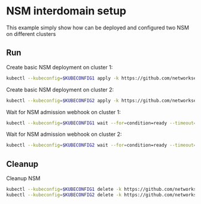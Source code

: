 # NSM interdomain setup


This example simply show how can be deployed and configured two NSM on different clusters

## Run

Create basic NSM deployment on cluster 1:

```bash
kubectl --kubeconfig=$KUBECONFIG1 apply -k https://github.com/networkservicemesh/deployments-k8s/examples/interdomain/nsm/cluster1?ref=fb9f2d53d7f773ab6a9030d5c7098d6a71a2ff08
```

Create basic NSM deployment on cluster 2:

```bash
kubectl --kubeconfig=$KUBECONFIG2 apply -k https://github.com/networkservicemesh/deployments-k8s/examples/interdomain/nsm/cluster2?ref=fb9f2d53d7f773ab6a9030d5c7098d6a71a2ff08
```

Wait for NSM admission webhook on cluster 1:

```bash
kubectl --kubeconfig=$KUBECONFIG1 wait --for=condition=ready --timeout=1m pod -n nsm-system -l app=admission-webhook-k8s
```

Wait for NSM admission webhook on cluster 2:

```bash
kubectl --kubeconfig=$KUBECONFIG2 wait --for=condition=ready --timeout=1m pod -n nsm-system -l app=admission-webhook-k8s
```

## Cleanup

Cleanup NSM
```bash
kubectl --kubeconfig=$KUBECONFIG1 delete -k https://github.com/networkservicemesh/deployments-k8s/examples/interdomain/nsm/cluster1?ref=fb9f2d53d7f773ab6a9030d5c7098d6a71a2ff08
kubectl --kubeconfig=$KUBECONFIG2 delete -k https://github.com/networkservicemesh/deployments-k8s/examples/interdomain/nsm/cluster2?ref=fb9f2d53d7f773ab6a9030d5c7098d6a71a2ff08
```
